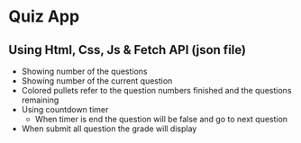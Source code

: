 <h1>Quiz App</h1>
<h2>Using Html, Css, Js & Fetch API (json file)</h2>
<ul>
  <li>Showing number of the questions</li>
  <li>Showing number of the current question</li>
  <li>Colored pullets refer to the question numbers finished and the questions remaining</li>
  <li>
    Using countdown timer
    <ul>
        <li>When timer is end the question will be false and go to next question</li>
    </ul>
  </li>
  <li>When submit all question the grade will display</li>
</ul>
